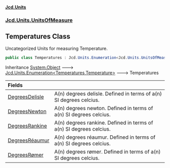 #### [Jcd.Units](index.md 'index')
### [Jcd.Units.UnitsOfMeasure](Jcd.Units.UnitsOfMeasure.md 'Jcd.Units.UnitsOfMeasure')

## Temperatures Class

Uncategorized Units for measuring Temperature.

```csharp
public class Temperatures : Jcd.Units.Enumeration<Jcd.Units.UnitsOfMeasure.Temperatures, Jcd.Units.UnitTypes.Temperature>
```

Inheritance [System.Object](https://docs.microsoft.com/en-us/dotnet/api/System.Object 'System.Object') &#129106; [Jcd.Units.Enumeration&lt;](Jcd.Units.Enumeration_TEnumeration,T_.md 'Jcd.Units.Enumeration<TEnumeration,T>')[Temperatures](Jcd.Units.UnitsOfMeasure.Temperatures.md 'Jcd.Units.UnitsOfMeasure.Temperatures')[,](Jcd.Units.Enumeration_TEnumeration,T_.md 'Jcd.Units.Enumeration<TEnumeration,T>')[Temperature](Jcd.Units.UnitTypes.Temperature.md 'Jcd.Units.UnitTypes.Temperature')[&gt;](Jcd.Units.Enumeration_TEnumeration,T_.md 'Jcd.Units.Enumeration<TEnumeration,T>') &#129106; Temperatures

| Fields | |
| :--- | :--- |
| [DegreesDelisle](Jcd.Units.UnitsOfMeasure.Temperatures.DegreesDelisle.md 'Jcd.Units.UnitsOfMeasure.Temperatures.DegreesDelisle') | A(n) degrees delisle. Defined in terms of a(n) SI degrees celcius. |
| [DegreesNewton](Jcd.Units.UnitsOfMeasure.Temperatures.DegreesNewton.md 'Jcd.Units.UnitsOfMeasure.Temperatures.DegreesNewton') | A(n) degrees newton. Defined in terms of a(n) SI degrees celcius. |
| [DegreesRankine](Jcd.Units.UnitsOfMeasure.Temperatures.DegreesRankine.md 'Jcd.Units.UnitsOfMeasure.Temperatures.DegreesRankine') | A(n) degrees rankine. Defined in terms of a(n) SI degrees celcius. |
| [DegreesRéaumur](Jcd.Units.UnitsOfMeasure.Temperatures.DegreesRéaumur.md 'Jcd.Units.UnitsOfMeasure.Temperatures.DegreesRéaumur') | A(n) degrees réaumur. Defined in terms of a(n) SI degrees celcius. |
| [DegreesRømer](Jcd.Units.UnitsOfMeasure.Temperatures.DegreesRømer.md 'Jcd.Units.UnitsOfMeasure.Temperatures.DegreesRømer') | A(n) degrees rømer. Defined in terms of a(n) SI degrees celcius. |
